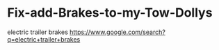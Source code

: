 # Fix-add-Brakes-to-my-Tow-Dollys
electric trailer brakes https://www.google.com/search?q=electric+trailer+brakes
